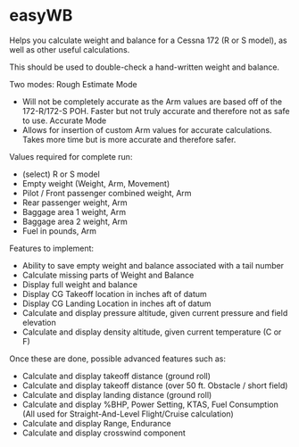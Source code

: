 # easyWB
Helps you calculate weight and balance for a Cessna 172 (R or S model), as well as other useful calculations.

This should be used to double-check a hand-written weight and balance.

Two modes:
Rough Estimate Mode
- Will not be completely accurate as the Arm values are based off of the 172-R/172-S POH. Faster but not truly accurate and therefore not as safe to use.
Accurate Mode
- Allows for insertion of custom Arm values for accurate calculations. Takes more time but is more accurate and therefore safer.

Values required for complete run:
- (select) R or S model
- Empty weight (Weight, Arm, Movement)
- Pilot / Front passenger combined weight, Arm
- Rear passenger weight, Arm
- Baggage area 1 weight, Arm
- Baggage area 2 weight, Arm
- Fuel in pounds, Arm

Features to implement:
- Ability to save empty weight and balance associated with a tail number
- Calculate missing parts of Weight and Balance
- Display full weight and balance
- Display CG Takeoff location in inches aft of datum
- Display CG Landing Location in inches aft of datum
- Calculate and display pressure altitude, given current pressure and field elevation
- Calculate and display density altitude, given current temperature (C or F)

Once these are done, possible advanced features such as:
- Calculate and display takeoff distance (ground roll)
- Calculate and display takeoff distance (over 50 ft. Obstacle / short field)
- Calculate and display landing distance (ground roll)
- Calculate and display %BHP, Power Setting, KTAS, Fuel Consumption (All used for Straight-And-Level Flight/Cruise calculation)
- Calculate and display Range, Endurance
- Calculate and display crosswind component
